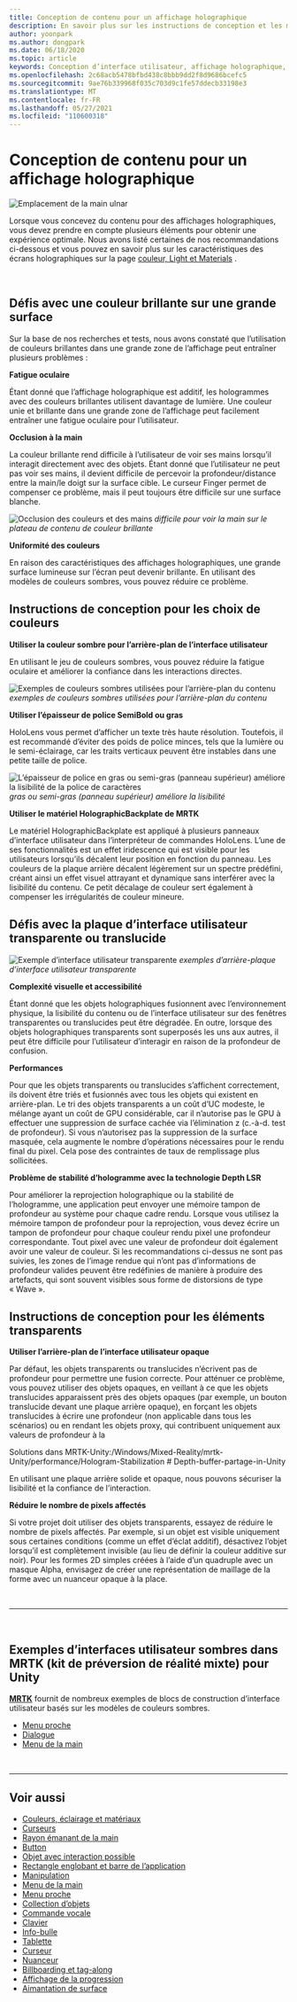 ```yaml
---
title: Conception de contenu pour un affichage holographique
description: En savoir plus sur les instructions de conception et les meilleures pratiques pour l’affichage holographique sur les appareils HoloLens.
author: yoonpark
ms.author: dongpark
ms.date: 06/18/2020
ms.topic: article
keywords: Conception d’interface utilisateur, affichage holographique, conception de contenu, thème sombre, thème clair, casque de réalité mixte, casque de réalité mixte, casque de réalité virtuelle, HoloLens, MRTK, boîte à outils de la réalité mixte, conception, pixels
ms.openlocfilehash: 2c68acb5478bfbd438c8bbb9dd2f8d9686bcefc5
ms.sourcegitcommit: 9ae76b339968f035c703d9c1fe57ddecb33198e3
ms.translationtype: MT
ms.contentlocale: fr-FR
ms.lasthandoff: 05/27/2021
ms.locfileid: "110600318"
---
```

# <a name="designing-content-for-holographic-display"></a>Conception de contenu pour un affichage holographique

![Emplacement de la main ulnar](images/UX_Hero_DarkTheme.jpg)

Lorsque vous concevez du contenu pour des affichages holographiques, vous devez prendre en compte plusieurs éléments pour obtenir une expérience optimale. Nous avons listé certaines de nos recommandations ci-dessous et vous pouvez en savoir plus sur les caractéristiques des écrans holographiques sur la page [couleur, Light et Materials](color-light-and-materials.md) .

<br>

## <a name="challenges-with-bright-color-on-a-large-surface"></a>Défis avec une couleur brillante sur une grande surface 

Sur la base de nos recherches et tests, nous avons constaté que l’utilisation de couleurs brillantes dans une grande zone de l’affichage peut entraîner plusieurs problèmes : 

**Fatigue oculaire** 

Étant donné que l’affichage holographique est additif, les hologrammes avec des couleurs brillantes utilisent davantage de lumière. Une couleur unie et brillante dans une grande zone de l’affichage peut facilement entraîner une fatigue oculaire pour l’utilisateur. 

**Occlusion à la main** 

La couleur brillante rend difficile à l’utilisateur de voir ses mains lorsqu’il interagit directement avec des objets. Étant donné que l’utilisateur ne peut pas voir ses mains, il devient difficile de percevoir la profondeur/distance entre la main/le doigt sur la surface cible. Le curseur Finger permet de compenser ce problème, mais il peut toujours être difficile sur une surface blanche. 

![Occlusion des couleurs et des mains ](images/color_handocclusion.jpg)
 *difficile pour voir la main sur le plateau de contenu de couleur brillante*

**Uniformité des couleurs**

En raison des caractéristiques des affichages holographiques, une grande surface lumineuse sur l’écran peut devenir brillante. En utilisant des modèles de couleurs sombres, vous pouvez réduire ce problème. 

## <a name="design-guidelines-for-color-choices"></a>Instructions de conception pour les choix de couleurs

**Utiliser la couleur sombre pour l’arrière-plan de l’interface utilisateur**

En utilisant le jeu de couleurs sombres, vous pouvez réduire la fatigue oculaire et améliorer la confiance dans les interactions directes. 

![Exemples de couleurs sombres utilisées pour l’arrière-plan du contenu ](images/color_dark_examples.jpg)
 *exemples de couleurs sombres utilisées pour l’arrière-plan du contenu*

**Utiliser l’épaisseur de police SemiBold ou gras**

HoloLens vous permet d’afficher un texte très haute résolution. Toutefois, il est recommandé d’éviter des poids de police minces, tels que la lumière ou le semi-éclairage, car les traits verticaux peuvent être instables dans une petite taille de police. 

![L’épaisseur de police en gras ou semi-gras (panneau supérieur) améliore la lisibilité de la police de caractères ](images/color_font_examples.jpg)
 *gras ou semi-gras (panneau supérieur) améliore la lisibilité*

**Utiliser le matériel HolographicBackplate de MRTK**

Le matériel HolographicBackplate est appliqué à plusieurs panneaux d’interface utilisateur dans l’interpréteur de commandes HoloLens. L’une de ses fonctionnalités est un effet iridescence qui est visible pour les utilisateurs lorsqu’ils décalent leur position en fonction du panneau. Les couleurs de la plaque arrière décalent légèrement sur un spectre prédéfini, créant ainsi un effet visuel attrayant et dynamique sans interférer avec la lisibilité du contenu. Ce petit décalage de couleur sert également à compenser les irrégularités de couleur mineure. 


## <a name="challenges-with-transparent-or-translucent-ui-backplate"></a>Défis avec la plaque d’interface utilisateur transparente ou translucide 

![Exemple d’interface utilisateur transparente ](images/color_transparent_examples.jpg)
 *exemples d’arrière-plaque d’interface utilisateur transparente*

**Complexité visuelle et accessibilité**

Étant donné que les objets holographiques fusionnent avec l’environnement physique, la lisibilité du contenu ou de l’interface utilisateur sur des fenêtres transparentes ou translucides peut être dégradée. En outre, lorsque des objets holographiques transparents sont superposés les uns aux autres, il peut être difficile pour l’utilisateur d’interagir en raison de la profondeur de confusion.

**Performances**

Pour que les objets transparents ou translucides s’affichent correctement, ils doivent être triés et fusionnés avec tous les objets qui existent en arrière-plan. Le tri des objets transparents a un coût d’UC modeste, le mélange ayant un coût de GPU considérable, car il n’autorise pas le GPU à effectuer une suppression de surface cachée via l’élimination z (c.-à-d. test de profondeur). Si vous n’autorisez pas la suppression de la surface masquée, cela augmente le nombre d’opérations nécessaires pour le rendu final du pixel. Cela pose des contraintes de taux de remplissage plus sollicitées.

**Problème de stabilité d’hologramme avec la technologie Depth LSR**

Pour améliorer la reprojection holographique ou la stabilité de l’hologramme, une application peut envoyer une mémoire tampon de profondeur au système pour chaque cadre rendu. Lorsque vous utilisez la mémoire tampon de profondeur pour la reprojection, vous devez écrire un tampon de profondeur pour chaque couleur rendu pixel une profondeur correspondante. Tout pixel avec une valeur de profondeur doit également avoir une valeur de couleur. Si les recommandations ci-dessus ne sont pas suivies, les zones de l’image rendue qui n’ont pas d’informations de profondeur valides peuvent être redéfinies de manière à produire des artefacts, qui sont souvent visibles sous forme de distorsions de type « Wave ».


## <a name="design-guidelines-for-transparent-elements"></a>Instructions de conception pour les éléments transparents

**Utiliser l’arrière-plan de l’interface utilisateur opaque**

Par défaut, les objets transparents ou translucides n’écrivent pas de profondeur pour permettre une fusion correcte. Pour atténuer ce problème, vous pouvez utiliser des objets opaques, en veillant à ce que les objets translucides apparaissent près des objets opaques (par exemple, un bouton translucide devant une plaque arrière opaque), en forçant les objets translucides à écrire une profondeur (non applicable dans tous les scénarios) ou en rendant les objets proxy, qui contribuent uniquement aux valeurs de profondeur à la

Solutions dans MRTK-Unity:/Windows/Mixed-Reality/mrtk-Unity/performance/Hologram-Stabilization # Depth-buffer-partage-in-Unity  

En utilisant une plaque arrière solide et opaque, nous pouvons sécuriser la lisibilité et la confiance de l’interaction.

**Réduire le nombre de pixels affectés**

Si votre projet doit utiliser des objets transparents, essayez de réduire le nombre de pixels affectés. Par exemple, si un objet est visible uniquement sous certaines conditions (comme un effet d’éclat additif), désactivez l’objet lorsqu’il est complètement invisible (au lieu de définir la couleur additive sur noir). Pour les formes 2D simples créées à l’aide d’un quadruple avec un masque Alpha, envisagez de créer une représentation de maillage de la forme avec un nuanceur opaque à la place. 

<br/>

---

<br/>

## <a name="dark-ui-examples-in-mrtk-mixed-reality-toolkit-for-unity"></a>Exemples d’interfaces utilisateur sombres dans MRTK (kit de préversion de réalité mixte) pour Unity

**[MRTK](https://github.com/Microsoft/MixedRealityToolkit-Unity)** fournit de nombreux exemples de blocs de construction d’interface utilisateur basés sur les modèles de couleurs sombres.

* [Menu proche](/windows/mixed-reality/mrtk-unity/features/ux-building-blocks/near-menu)
* [Dialogue](/windows/mixed-reality/mrtk-unity/features/ux-building-blocks/dialog)
* [Menu de la main](/windows/mixed-reality/mrtk-unity/features/ux-building-blocks/hand-menu)

<br>

---

## <a name="see-also"></a>Voir aussi

* [Couleurs, éclairage et matériaux](color-light-and-materials.md)
* [Curseurs](cursors.md)
* [Rayon émanant de la main](point-and-commit.md)
* [Button](button.md)
* [Objet avec interaction possible](interactable-object.md)
* [Rectangle englobant et barre de l’application](app-bar-and-bounding-box.md)
* [Manipulation](direct-manipulation.md)
* [Menu de la main](hand-menu.md)
* [Menu proche](near-menu.md)
* [Collection d’objets](object-collection.md)
* [Commande vocale](voice-input.md)
* [Clavier](keyboard.md)
* [Info-bulle](tooltip.md)
* [Tablette](slate.md)
* [Curseur](slider.md)
* [Nuanceur](shader.md)
* [Billboarding et tag-along](billboarding-and-tag-along.md)
* [Affichage de la progression](progress.md)
* [Aimantation de surface](surface-magnetism.md)